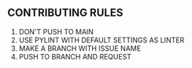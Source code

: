 ## CONTRIBUTING RULES
1. DON'T PUSH TO MAIN
2. USE PYLINT WITH DEFAULT SETTINGS AS LINTER
3. MAKE A BRANCH WITH ISSUE NAME
4. PUSH TO BRANCH AND REQUEST
